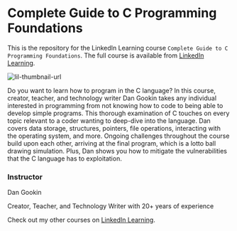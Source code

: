 # Complete Guide to C Programming Foundations
This is the repository for the LinkedIn Learning course `Complete Guide to C Programming Foundations`. The full course is available from [LinkedIn Learning][lil-course-url].

![lil-thumbnail-url] 

Do you want to learn how to program in the C language? In this course, creator, teacher, and technology writer Dan Gookin takes any individual interested in programming from not knowing how to code to being able to develop simple programs. This thorough examination of C touches on every topic relevant to a coder wanting to deep-dive into the language. Dan covers data storage, structures, pointers, file operations, interacting with the operating system, and more. Ongoing challenges throughout the course build upon each other, arriving at the final program, which is a lotto ball drawing simulation. Plus, Dan shows you how to mitigate the vulnerabilities that the C language has to exploitation.

### Instructor

Dan Gookin

Creator, Teacher, and Technology Writer with 20+ years of experience

                            

Check out my other courses on [LinkedIn Learning](https://www.linkedin.com/learning/instructors/dan-gookin?u=104).

[0]: # (Replace these placeholder URLs with actual course URLs)

[lil-course-url]: https://www.linkedin.com/learning/complete-guide-to-c-programming-foundations
[lil-thumbnail-url]: https://media.licdn.com/dms/image/D560DAQFQjyP8ldDiwQ/learning-public-crop_675_1200/0/1710974971139?e=2147483647&v=beta&t=TKWTDUJDxJffcjQvMn3pwUhuAZSCBWvi9jOUqFhQ6N0

